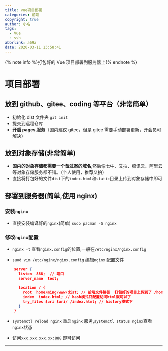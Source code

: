 ```yaml
---
title: vue项目部署
categories: 前端
copyright: true
author: 小名
tags:
  - Vue
  - ssh
abbrlink: a69a
date: 2020-03-11 13:58:41
---
```


{% note info %}打包好的 Vue 项目部署到服务器上{% endnote %}

<!-- more -->

# 项目部署

## 放到 github、gitee、coding 等平台（非常简单）

- 初始化 dist 文件夹 `git init`
- 提交到远程仓库
- **开启 pages 服务**（国内建议 gitee，但是 gitee 需要手动部署更新，开会员可解决）

## 放到对象存储(非常简单)

- **国内的对象存储都需要一个备过案的域名**,然后像七牛、又拍、腾讯云、阿里云等对象存储服务都不错。（个人使用，推荐又拍）
- 直接将打包好的文件`dist`下的`index.html`和`static`目录上传到对象存储中即可

## 部署到服务器(简单,使用 nginx)

### 安装`nginx`

- 直接安装编译好的`nginx`(简单) `sudo pacman -S nginx`

### 修改`nginx`配置

- `nginx -t` 查看`nginx.config`的位置,一般在`/etc/nginx/nginx.config`

- `suod vim /etc/nginx/nginx.config` 编辑`nginx` 配置文件

```json
    server {
      listen  888;  // 端口
      server_name  test;

      location / {
        root  home/ming/www/dist; // 前端文件路径  打包好的项目上传到了 /home/ming/www/dist
        index  index.html; // hash模式只配置访问html就可以了
        try_files $uri $uri/ /index.html; // history模式下
      }
    }
```

- `systemctl reload nginx` 重启`nginx` 服务,`systemctl status nginx`查看`nginx`状态

- 访问`xxx.xxx.xxx.xx:888` 即可访问

---
